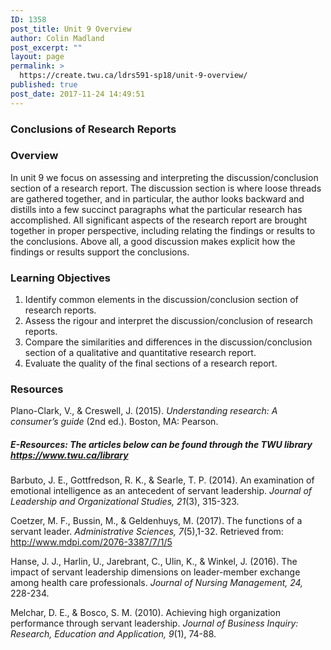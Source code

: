 ```yaml
---
ID: 1358
post_title: Unit 9 Overview
author: Colin Madland
post_excerpt: ""
layout: page
permalink: >
  https://create.twu.ca/ldrs591-sp18/unit-9-overview/
published: true
post_date: 2017-11-24 14:49:51
---
```

<h3>Conclusions of Research Reports</h3>

<h3>Overview</h3>

In unit 9 we focus on assessing and interpreting the discussion/conclusion section of a research report. The discussion section is where loose threads are gathered together, and in particular, the author looks backward and distills into a few succinct paragraphs what the particular research has accomplished. All significant aspects of the research report are brought together in proper perspective, including relating the findings or results to the conclusions.  Above all, a good discussion makes explicit how the findings or results support the conclusions.

<h3>Learning Objectives</h3>

<ol>
<li>Identify common elements in the discussion/conclusion section of research reports.</li>
<li>Assess the rigour and interpret the discussion/conclusion of research reports.</li>
<li>Compare the similarities and differences in the discussion/conclusion section of a qualitative and quantitative research report.</li>
<li>Evaluate the quality of the final sections of a research report.</li>
</ol>

<h3>Resources</h3>

Plano-Clark, V., &amp; Creswell, J. (2015). <em>Understanding research: A consumer’s guide</em> (2nd ed.). Boston, MA: Pearson.

<h5>E-Resources: The articles below can be found through the TWU library <a href="https://www.twu.ca/library">https://www.twu.ca/library</a></h5>

Barbuto, J. E., Gottfredson, R. K., &amp; Searle, T. P. (2014). An examination of emotional intelligence as an antecedent of servant leadership. <em>Journal of Leadership and Organizational Studies, 21</em>(3), 315-323.

Coetzer, M. F., Bussin, M., &amp; Geldenhuys, M. (2017). The functions of a servant leader. <em>Administrative Sciences, 7</em>(5),1-32. Retrieved from: <a href="http://www.mdpi.com/2076-3387/7/1/5">http://www.mdpi.com/2076-3387/7/1/5</a>

Hanse, J. J., Harlin, U., Jarebrant, C., Ulin, K., &amp; Winkel, J. (2016). The impact of servant leadership dimensions on leader-member exchange among health care professionals. <em>Journal of Nursing Management, 24,</em> 228-234.

Melchar, D. E., &amp; Bosco, S. M. (2010). Achieving high organization performance through servant leadership. <em>Journal of Business Inquiry: Research, Education and Application, 9</em>(1), 74-88.